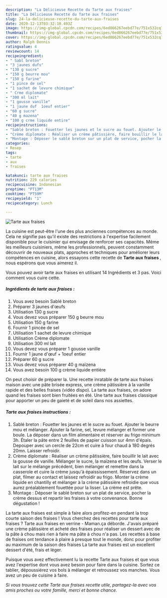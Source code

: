 ```yaml
---
description: "La Délicieuse Recette du Tarte aux fraises"
title: "La Délicieuse Recette du Tarte aux fraises"
slug: 24-la-delicieuse-recette-du-tarte-aux-fraises
date: 2020-12-13T03:32:10.493Z
image: https://img-global.cpcdn.com/recipes/6ed866267eebd77e/751x532cq70/tarte-aux-fraises-photo-principale-de-la-recette.jpg
thumbnail: https://img-global.cpcdn.com/recipes/6ed866267eebd77e/751x532cq70/tarte-aux-fraises-photo-principale-de-la-recette.jpg
cover: https://img-global.cpcdn.com/recipes/6ed866267eebd77e/751x532cq70/tarte-aux-fraises-photo-principale-de-la-recette.jpg
author: Ralph Dennis
ratingvalue: 4
reviewcount: 14
recipeingredient:
- " Sabl breton"
- "3 jaunes dufs"
- "130 g sucre"
- "150 g beurre mou"
- "150 g farine"
- "1 pince de sel"
- "1 sachet de levure chimique"
- " Crme diplomate"
- "300 ml lait"
- "1 gousse vanille"
- "1 jaune duf  1oeuf entier"
- "60 g sucre"
- "40 g mazena"
- "100 g crme liquide entire"
recipeinstructions:
- "Sablé breton : Fouetter les jaunes et le sucre au fouet. Ajouter le beurre mou et mélanger. Ajouter la farine, sel, levure mélanger et former une boule. La déposer dans un film alimentaire et réserver au frigo minimum 3h. Étaler la pâte entre 2 feuilles de papier cuisson sur 4mn d&#39;épais. Depouper avec un cercle de 22cm et cuire à four chaud à 180 degrés 20mn. Laisser refroidir."
- "Crème diplomate : Réaliser un crème pâtissière, faire bouillir le lait avec la gousse de vanille. Mélanger le sucre, la maïzena et les œufs. Verser le lait sur le mélange précédent, bien mélanger et remettre dans la casserole et cuire la crème jusqu&#39;à épaississement. Réservez dans un plat, filmer au contact et laissez refroidir au frigo. Monter la crème liquide en chantilly et mélanger à la crème pâtissière refroidie que vous aurez préalablement fouettée pour la lisser. La crème est prête."
- "Montage : Déposer le sablé breton sur un plat de service, pocher la crème dessus et repartir les fraises à votre convenance. Bonne dégustation !"
categories:
- Resep
tags:
- tarte
- aux
- fraises

katakunci: tarte aux fraises 
nutrition: 229 calories
recipecuisine: Indonesian
preptime: "PT13M"
cooktime: "PT59M"
recipeyield: "1"
recipecategory: Lunch

---
```



![Tarte aux fraises](https://img-global.cpcdn.com/recipes/6ed866267eebd77e/751x532cq70/tarte-aux-fraises-photo-principale-de-la-recette.jpg)

La cuisine est peut-être l'une des plus anciennes compétences au monde. Cela ne signifie pas qu'il existe des restrictions à l'expertise facilement disponible pour le cuisinier qui envisage de renforcer ses capacités. Même les meilleurs cuisiniers, même les professionnels, peuvent constamment découvrir de nouveaux plats, approches et techniques pour améliorer leurs compétences en cuisine, alors essayons cette recette de <strong> Tarte aux fraises </strong>, nous espérons que vous aimerez il.

<!--inarticleads1-->

Vous pouvez avoir tarte aux fraises en utilisant 14 Ingrédients et 3 pas. Voici comment vous cuire cette.

##### Ingrédients de tarte aux fraises :

1. Vous avez besoin  Sablé breton
1. Préparer 3 jaunes d&#39;œufs
1. Utilisation 130 g sucre
1. Vous devez vous préparer 150 g beurre mou
1. Utilisation 150 g farine
1. Fournir 1 pincée de sel
1. Utilisation 1 sachet de levure chimique
1. Utilisation  Crème diplomate
1. Utilisation 300 ml lait
1. Vous devez vous préparer 1 gousse vanille
1. Fournir 1 jaune d&#39;œuf + 1oeuf entier
1. Préparer 60 g sucre
1. Vous devez vous préparer 40 g maïzena
1. Vous avez besoin 100 g crème liquide entière


On peut choisir de préparer la. Une recette inratable de tarte aux fraises maison avec une pâte brisée express, une crème pâtissière à la vanille rapide et des belles fraises (vidéo dispo). La tarte aux fraises, on adore quand les fraises sont bien fruitées en été. Une tarte aux fraises classique pour apporter un peu de gaieté et de soleil dans nos assiettes. 

<!--inarticleads2-->

##### Tarte aux fraises instructions :

1. Sablé breton : Fouetter les jaunes et le sucre au fouet. Ajouter le beurre mou et mélanger. Ajouter la farine, sel, levure mélanger et former une boule. La déposer dans un film alimentaire et réserver au frigo minimum 3h. Étaler la pâte entre 2 feuilles de papier cuisson sur 4mn d&#39;épais. Depouper avec un cercle de 22cm et cuire à four chaud à 180 degrés 20mn. Laisser refroidir.
1. Crème diplomate : Réaliser un crème pâtissière, faire bouillir le lait avec la gousse de vanille. Mélanger le sucre, la maïzena et les œufs. Verser le lait sur le mélange précédent, bien mélanger et remettre dans la casserole et cuire la crème jusqu&#39;à épaississement. Réservez dans un plat, filmer au contact et laissez refroidir au frigo. Monter la crème liquide en chantilly et mélanger à la crème pâtissière refroidie que vous aurez préalablement fouettée pour la lisser. La crème est prête.
1. Montage : Déposer le sablé breton sur un plat de service, pocher la crème dessus et repartir les fraises à votre convenance. Bonne dégustation !


La tarte aux fraises est simple à faire alors profitez-en pendant la trop courte saison des fraises ! Vous cherchez des recettes pour tarte aux fraises ? Tarte aux fraises en verrine - Maman.ça déborde. J&#39;avais préparé une crème pâtissière et acheté des fraises pour réaliser un dessert avec de la pâte à chou mais rien à faire ma pâte à chou n&#39;a pas. Les recettes à base de fraises ont tendance à plaire à presque tout le monde, donc pour profiter au maximum de la saison des fraises La tarte aux fraises est un excellent dessert d&#39;été, frais et léger. 

<!--inarticleads1-->

<p>
Puisque vous avez effectivement lu la recette Tarte aux fraises et que vous avez l'expertise dont vous avez besoin pour faire dans la cuisine. Sortez ce tablier, dépoussiérez vos bols à mélanger et retroussez vos manches. Vous avez un peu de cuisine à faire.
</p>

<p>
<i>Si vous trouvez cette Tarte aux fraises recette utile, partagez-la avec vos amis proches ou votre famille, merci et bonne chance.</i>
</p>
